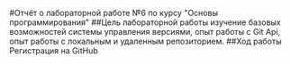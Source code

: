 #Отчёт о лабораторной работе №6 по курсу "Основы программирования"
##Цель лабораторной работы
изучение базовых возможностей системы управления версиями, опыт работы с Git Api, опыт работы с локальным и удаленным репозиторием. 
##Ход работы
Регистрация на GitHub

